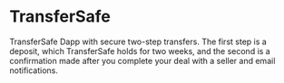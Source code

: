 # TransferSafe

TransferSafe Dapp with secure two-step transfers. The first step is a deposit, which TransferSafe holds for two weeks, and the second is a confirmation made after you complete your deal with a seller and email notifications.


